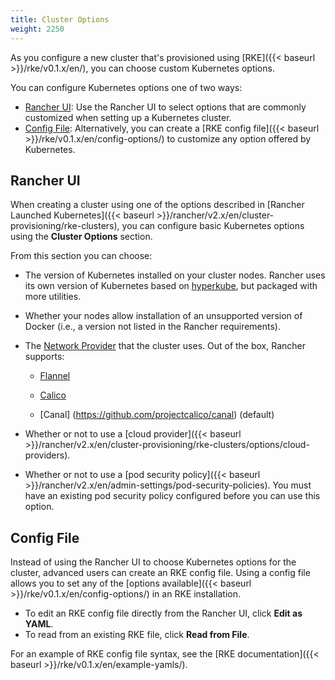 ```yaml
---
title: Cluster Options
weight: 2250
---
```


As you configure a new cluster that's provisioned using [RKE]({{< baseurl >}}/rke/v0.1.x/en/), you can choose custom Kubernetes options.

You can configure Kubernetes options one of two ways:

- [Rancher UI](#rancher-ui): Use the Rancher UI to select options that are commonly customized when setting up a Kubernetes cluster.
- [Config File](#config-file): Alternatively, you can create a [RKE config file]({{< baseurl >}}/rke/v0.1.x/en/config-options/) to customize any option offered by Kubernetes.

## Rancher UI

When creating a cluster using one of the options described in [Rancher Launched Kubernetes]({{< baseurl >}}/rancher/v2.x/en/cluster-provisioning/rke-clusters), you can configure basic Kubernetes options using the **Cluster Options** section.

From this section you can choose:

- The version of Kubernetes installed on your cluster nodes. Rancher uses its own version of Kubernetes based on [hyperkube](https://hub.docker.com/r/kubernetesonarm/hyperkube/), but packaged with more utilities.

- Whether your nodes allow installation of an unsupported version of Docker (i.e., a version not listed in the Rancher requirements).

- The [Network Provider](https://kubernetes.io/docs/concepts/cluster-administration/networking/) that the cluster uses. Out of the box, Rancher supports:
    
    - [Flannel](https://github.com/coreos/flannel#flannel)
    
    - [Calico](https://docs.projectcalico.org/v3.1/introduction/)
    
    - [Canal] (https://github.com/projectcalico/canal) (default)
    
    
- Whether or not to use a [cloud provider]({{< baseurl >}}/rancher/v2.x/en/cluster-provisioning/rke-clusters/options/cloud-providers).

- Whether or not to use a [pod security policy]({{< baseurl >}}/rancher/v2.x/en/admin-settings/pod-security-policies). You must have an existing pod security policy configured before you can use this option.

## Config File

Instead of using the Rancher UI to choose Kubernetes options for the cluster, advanced users can create an RKE config file. Using a config file allows you to set any of the [options available]({{< baseurl >}}/rke/v0.1.x/en/config-options/) in an RKE installation.

- To edit an RKE config file directly from the Rancher UI, click **Edit as YAML**.
- To read from an existing RKE file, click **Read from File**.

For an example of RKE config file syntax, see the [RKE documentation]({{< baseurl >}}/rke/v0.1.x/en/example-yamls/).  